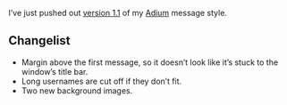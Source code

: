 I’ve just pushed out [version 1.1][paraphernalia] of my [Adium][adium] message style.

   [paraphernalia]: http://adiumxtras.com/index.php?a=xtras&xtra_id=5493
   [adium]: http://adiumx.com/

## Changelist ##

* Margin above the first message, so it doesn’t look like it’s stuck to the window’s title bar.
* Long usernames are cut off if they don’t fit.
* Two new background images.